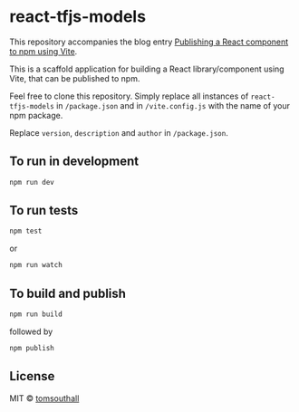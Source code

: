 # react-tfjs-models

This repository accompanies the blog entry [Publishing a React component to npm using Vite](https://tomsouthall.com/blog/publishing-react-component-using-vite/).

This is a scaffold application for building a React library/component using Vite, that can be published to npm.

Feel free to clone this repository. Simply replace all instances of `react-tfjs-models` in `/package.json` and in `/vite.config.js` with the name of your npm package.

Replace `version`, `description` and `author` in `/package.json`.

## To run in development

```bash
npm run dev
```

## To run tests

```bash
npm test
```

or

```bash
npm run watch
```

## To build and publish

```bash
npm run build
```

followed by

```bash
npm publish
```

## License

MIT © [tomsouthall](https://github.com/tomsouthall)
